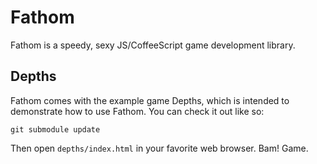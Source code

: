 # Fathom

Fathom is a speedy, sexy JS/CoffeeScript game development library. 

## Depths

Fathom comes with the example game Depths, which is intended to demonstrate how to use Fathom. You can check it out like so:

`git submodule update`

Then open `depths/index.html` in your favorite web browser. Bam! Game.
